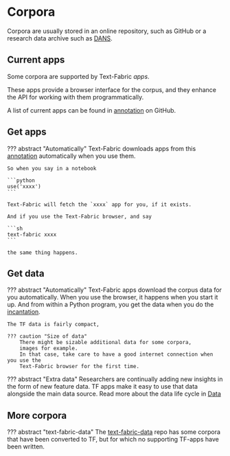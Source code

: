 # Corpora

Corpora are usually stored in an online repository, such as GitHub or a research data archive
such as [DANS]({{dans}}/front-page?set_language=en).

## Current apps

Some corpora are supported by Text-Fabric *apps*.

These apps provide a browser interface for the corpus, and they enhance the API for working
with them programmatically.

A list of current apps can be found in 
[annotation]({{an}}) on GitHub.


## Get apps

??? abstract "Automatically"
    Text-Fabric downloads apps from this [annotation]({{an}}) automatically
    when you use them.

    So when you say in a notebook

    ```python
    use('xxxx')
    ```

    Text-Fabric will fetch the `xxxx` app for you, if it exists.

    And if you use the Text-Fabric browser, and say

    ```sh
    text-fabric xxxx
    ```

    the same thing happens.

## Get data

??? abstract "Automatically"
    Text-Fabric apps download the corpus data for you
    automatically. When you use the browser, it happens when you start it up.
    And from within a Python program,
    you get the data when you do the
    [incantation](../Api/App.md#incantation).

    The TF data is fairly compact,

    ??? caution "Size of data"
        There might be sizable additional data for some corpora,
        images for example.
        In that case, take care to have a good internet connection when you use the
        Text-Fabric browser for the first time.

??? abstract "Extra data"
    Researchers are continually adding new insights in the form of new feature
    data. TF apps make it easy to use that data alongside the main data source.
    Read more about the data life cycle in [Data](../Api/Data.md)

## More corpora

??? abstract "text-fabric-data"
    The
    [text-fabric-data]({{tfdgh}})
    repo has some corpora that have been converted to TF,
    but for which no supporting  TF-apps have been written.
